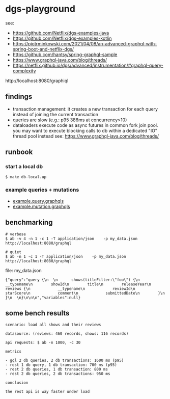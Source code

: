 # dgs-playground

see: 
- https://github.com/Netflix/dgs-examples-java
- https://github.com/Netflix/dgs-examples-kotlin
- https://piotrminkowski.com/2021/04/08/an-advanced-graphql-with-spring-boot-and-netflix-dgs/
- https://github.com/hantsy/spring-graphql-sample  
- https://www.graphql-java.com/blog/threads/
- https://netflix.github.io/dgs/advanced/instrumentation/#graphql-query-complexity

http://localhost:8080/graphiql

## findings

- transaction management: it creates a new transaction for each query instead of joining the current transaction
- queries are slow (e.g.: p95 386ms at concurrency>10)
- dataloaders execute code as async futures in common fork join pool.
  you may want to execute blocking calls to db within a dedicated "IO" thread pool instead
  see: https://www.graphql-java.com/blog/threads/
  
## runbook

### start a  local db
```
$ make db-local.up

```


### example queries + mutations

- [example.query.graphqls](app/src/main/resources/example.query.graphqls)
- [example.mutation.graphqls](app/src/main/resources/example.mutation.graphqls)


## benchmarking

```
# verbose
$ ab -v 4 -n 1 -c 1 -T application/json    -p my_data.json  http://localhost:8080/graphql

# quiet
$ ab -n 1 -c 1 -T application/json    -p my_data.json  http://localhost:8080/graphql

```

file: my_data.json
```
{"query":"query {\n  \n      shows(titleFilter:\"foo\") {\n        __typename\n        showId\n        title\n        releaseYear\n        reviews {\n            __typename\n            reviewId\n            starScore\n            comment\n            submittedDate\n        }\n    }\n  \n}\n\n\n","variables":null}
```


## some bench results

````
scenario: load all shows and their reviews

datasource: (reviews: 460 records, shows: 116 records)

api requests: $ ab -n 1000, -c 30

metrics

- gql 2 db queries, 2 db transactions: 1600 ms (p95)
- rest 1 db query, 1 db transaction: 700 ms (p95)
- rest 2 db queries, 1 db transaction: 800 ms
- rest 2 db queries, 2 db transactions: 950 ms

conclusion

the rest api is way faster under load

````
